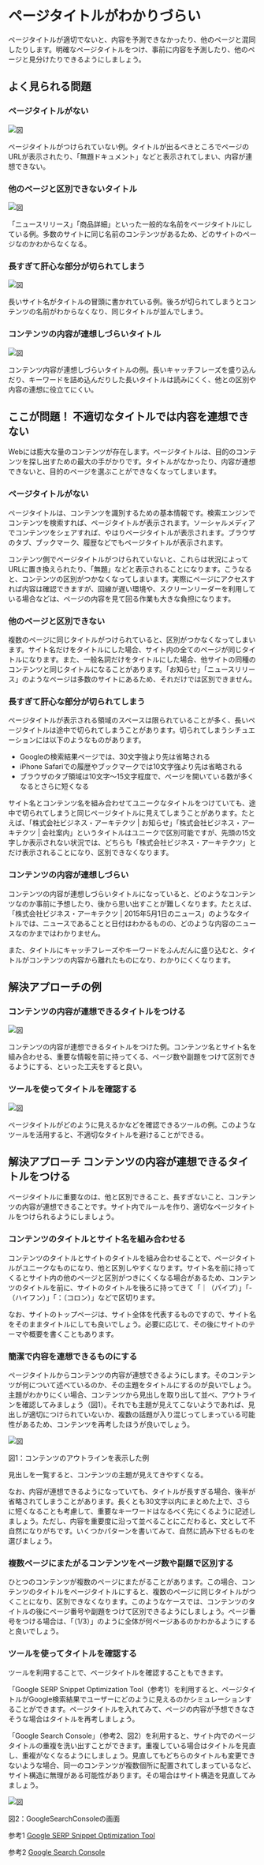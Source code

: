# ページタイトルがわかりづらい
ページタイトルが適切でないと、内容を予測できなかったり、他のページと混同したりします。明確なページタイトルをつけ、事前に内容を予測したり、他のページと見分けたりできるようにしましょう。

## よく見られる問題

### ページタイトルがない

![図](../img/7-1-ng01.png)

ページタイトルがつけられていない例。タイトルが出るべきところでページのURLが表示されたり、「無題ドキュメント」などと表示されてしまい、内容が連想できない。

### 他のページと区別できないタイトル

![図](../img/7-1-ng02.png)

「ニュースリリース」「商品詳細」といった一般的な名前をページタイトルにしている例。多数のサイトに同じ名前のコンテンツがあるため、どのサイトのページなのかわからなくなる。

### 長すぎて肝心な部分が切られてしまう

![図](../img/7-1-ng03.png)

長いサイト名がタイトルの冒頭に書かれている例。後ろが切られてしまうとコンテンツの名前がわからなくなり、同じタイトルが並んでしまう。

### コンテンツの内容が連想しづらいタイトル

![図](../img/7-1-ng04.png)

コンテンツ内容が連想しづらいタイトルの例。長いキャッチフレーズを盛り込んだり、キーワードを詰め込んだりした長いタイトルは読みにくく、他との区別や内容の連想に役立てにくい。


## ここが問題！ 不適切なタイトルでは内容を連想できない
Webには膨大な量のコンテンツが存在します。ページタイトルは、目的のコンテンツを探し出すための最大の手がかりです。タイトルがなかったり、内容が連想できないと、目的のページを選ぶことができなくなってしまいます。


### ページタイトルがない
ページタイトルは、コンテンツを識別するための基本情報です。検索エンジンでコンテンツを検索すれば、ページタイトルが表示されます。ソーシャルメディアでコンテンツをシェアすれば、やはりページタイトルが表示されます。ブラウザのタブ、ブックマーク、履歴などでもページタイトルが表示されます。

コンテンツ側でページタイトルがつけられていないと、これらは状況によってURLに置き換えられたり、「無題」などと表示されることになります。こうなると、コンテンツの区別がつかなくなってしまいます。実際にページにアクセスすれば内容は確認できますが、回線が遅い環境や、スクリーンリーダーを利用している場合などは、ページの内容を見て回る作業も大きな負担になります。


### 他のページと区別できない
複数のページに同じタイトルがつけられていると、区別がつかなくなってしまいます。サイト名だけをタイトルにした場合、サイト内の全てのページが同じタイトルになります。また、一般名詞だけをタイトルにした場合、他サイトの同種のコンテンツと同じタイトルになることがあります。「お知らせ」「ニュースリリース」のようなページは多数のサイトにあるため、それだけでは区別できません。


### 長すぎて肝心な部分が切られてしまう
ページタイトルが表示される領域のスペースは限られていることが多く、長いページタイトルは途中で切られてしまうことがあります。切られてしまうシチュエーションには以下のようなものがあります。

* Googleの検索結果ページでは、30文字強より先は省略される
* iPhone Safariでの履歴やブックマークでは10文字強より先は省略される
* ブラウザのタブ領域は10文字～15文字程度で、ページを開いている数が多くなるとさらに短くなる

サイト名とコンテンツ名を組み合わせてユニークなタイトルをつけていても、途中で切られてしまうと同じページタイトルに見えてしまうことがあります。たとえば、「株式会社ビジネス・アーキテクツ | お知らせ」「株式会社ビジネス・アーキテクツ | 会社案内」というタイトルはユニークで区別可能ですが、先頭の15文字しか表示されない状況では、どちらも「株式会社ビジネス・アーキテクツ」とだけ表示されることになり、区別できなくなります。


### コンテンツの内容が連想しづらい
コンテンツの内容が連想しづらいタイトルになっていると、どのようなコンテンツなのか事前に予想したり、後から思い出すことが難しくなります。たとえば、「株式会社ビジネス・アーキテクツ | 2015年5月1日のニュース」のようなタイトルでは、ニュースであることと日付はわかるものの、どのような内容のニュースなのかまではわかりません。

また、タイトルにキャッチフレーズやキーワードをふんだんに盛り込むと、タイトルがコンテンツの内容から離れたものになり、わかりにくくなります。


## 解決アプローチの例

### コンテンツの内容が連想できるタイトルをつける

![図](../img/7-1-ok01.png)

コンテンツの内容が連想できるタイトルをつけた例。コンテンツ名とサイト名を組み合わせる、重要な情報を前に持ってくる、ページ数や副題をつけて区別できるようにする、といった工夫をすると良い。

### ツールを使ってタイトルを確認する

![図](../img/7-1-ok02.png)

ページタイトルがどのように見えるかなどを確認できるツールの例。このようなツールを活用すると、不適切なタイトルを避けることができる。


## 解決アプローチ コンテンツの内容が連想できるタイトルをつける
ページタイトルに重要なのは、他と区別できること、長すぎないこと、コンテンツの内容が連想できることです。サイト内でルールを作り、適切なページタイトルをつけられるようにしましょう。


### コンテンツのタイトルとサイト名を組み合わせる
コンテンツのタイトルとサイトのタイトルを組み合わせることで、ページタイトルがユニークなものになり、他と区別しやすくなります。サイト名を前に持ってくるとサイト内の他のページと区別がつきにくくなる場合があるため、コンテンツのタイトルを前に、サイトのタイトルを後ろに持ってきて「｜（パイプ）」「-（ハイフン）」「：（コロン）」などで区切ります。

なお、サイトのトップページは、サイト全体を代表するものですので、サイト名をそのままタイトルにしても良いでしょう。必要に応じて、その後にサイトのテーマや概要を書くこともあります。


### 簡潔で内容を連想できるものにする
ページタイトルからコンテンツの内容が連想できるようにします。そのコンテンツが何について述べているのか、その主題をタイトルにするのが良いでしょう。主題がわかりにくい場合、コンテンツから見出しを取り出して並べ、アウトラインを確認してみましょう（図1）。それでも主題が見えてこないようであれば、見出しが適切につけられていないか、複数の話題が入り混じってしまっている可能性があるため、コンテンツを再考したほうが良いでしょう。

![図](../img/7-1-fig01.png)

図1：コンテンツのアウトラインを表示した例

見出しを一覧すると、コンテンツの主題が見えてきやすくなる。


なお、内容が連想できるようになっていても、タイトルが長すぎる場合、後半が省略されてしまうことがあります。長くとも30文字以内にまとめた上で、さらに短くなることも考慮して、重要なキーワードはなるべく先にくるように記述しましょう。ただし、内容を重要度に沿って並べることにこだわると、文として不自然になりがちです。いくつかパターンを書いてみて、自然に読み下せるものを選びましょう。


### 複数ページにまたがるコンテンツをページ数や副題で区別する
ひとつのコンテンツが複数のページにまたがることがあります。この場合、コンテンツのタイトルをページタイトルにすると、複数のページに同じタイトルがつくことになり、区別できなくなります。このようなケースでは、コンテンツのタイトルの後にページ番号や副題をつけて区別できるようにしましょう。ページ番号をつける場合は、「（1/3）」のように全体が何ページあるのかわかるようにすると良いでしょう。

### ツールを使ってタイトルを確認する
ツールを利用することで、ページタイトルを確認することもできます。

「Google SERP Snippet Optimization Tool（参考1）を利用すると、ページタイトルがGoogle検索結果でユーザーにどのように見えるのかシミュレーションすることができます。ページタイトルを入れてみて、ページの内容が予想できなさそうな場合はタイトルを再考しましょう。

「Google Search Console」（参考2、図2）を利用すると、サイト内でのページタイトルの重複を洗い出すことができます。重複している場合はタイトルを見直し、重複がなくなるようにしましょう。見直してもどちらのタイトルも変更できないような場合、同一のコンテンツが複数個所に配置されてしまっているなど、サイト構造に無理がある可能性があります。その場合はサイト構造を見直してみましょう。

![図](../img/7-1-fig02.png)

図2：GoogleSearchConsoleの画面

参考1 [Google SERP Snippet Optimization Tool](http://www.seomofo.com/snippet-optimizer.html)

参考2 [Google Search Console](http://www.google.com/intl/ja_jp/webmasters/)
